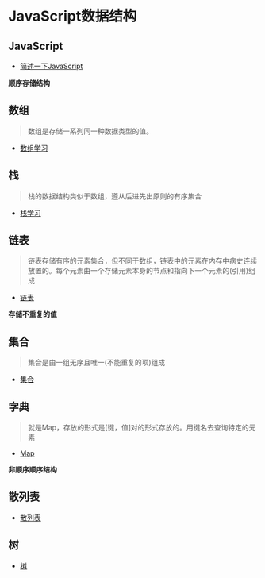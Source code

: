 # JavaScript数据结构
## JavaScript
- [简述一下JavaScript](https://github.com/Primroses/The-data-structure/tree/master/JavaScript)


**顺序存储结构**
## 数组
>数组是存储一系列同一种数据类型的值。
- [数组学习](https://github.com/Primroses/The-data-structure/tree/master/Array) 
## 栈
> 栈的数据结构类似于数组，遵从后进先出原则的有序集合
- [栈学习](https://github.com/Primroses/The-data-structure/tree/master/Stack)
## 链表
> 链表存储有序的元素集合，但不同于数组，链表中的元素在内存中病史连续放置的。每个元素由一个存储元素本身的节点和指向下一个元素的(引用)组成
- [链表](https://github.com/Primroses/The-data-structure/tree/master/LinkedList)

**存储不重复的值**

## 集合
> 集合是由一组无序且唯一(不能重复的项)组成
- [集合](https://github.com/Primroses/The-data-structure/tree/master/collection)

## 字典
> 就是Map，存放的形式是[键，值]对的形式存放的。用键名去查询特定的元素
- [Map](https://github.com/Primroses/The-data-structure/tree/master/Map)

**非顺序顺序结构**

## 散列表

- [散列表](https://github.com/Primroses/The-data-structure/tree/master/Map)

## 树

- [树](https://github.com/Primroses/The-data-structure/tree/master/tree)